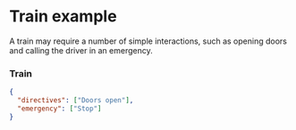 # Train example

A train may require a number of simple interactions, such as opening doors and calling the driver in an emergency.

### Train

```json
{
  "directives": ["Doors open"],
  "emergency": ["Stop"]
}
```
